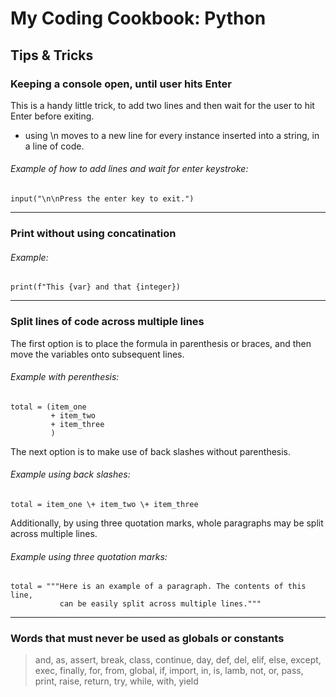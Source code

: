# My Coding Cookbook: Python

## Tips & Tricks

### Keeping a console open, until user hits Enter

This is a handy little trick, to add two lines and then wait for the user to hit Enter before exiting.

- using \n moves to a new line for every instance inserted into a string, in a line of code.


###### Example of how to add lines and wait for enter keystroke:

```
input("\n\nPress the enter key to exit.")

```

---------

### Print without using concatination

###### Example:

```
print(f"This {var} and that {integer})

```

---------

### Split lines of code across multiple lines

The first option is to place the formula in parenthesis or braces, and then move the variables onto subsequent lines.


###### Example with perenthesis:
```
total = (item_one 
         + item_two 
         + item_three
         )
```

The next option is to make use of back slashes without parenthesis.


###### Example using back slashes:
```
total = item_one \+ item_two \+ item_three         
```

Additionally, by using three quotation marks, whole paragraphs may be split across multiple lines.


###### Example using three quotation marks:
```
total = """Here is an example of a paragraph. The contents of this line, 
           can be easily split across multiple lines."""         
```

---------

### Words that must never be used as **globals** or **constants**
> and, as, assert, break, class, continue, day, def, del, elif, else, except, exec, finally, for, from, global, if, import, in, is, lamb, not, or, pass, print, raise, return, try, while, with, yield

